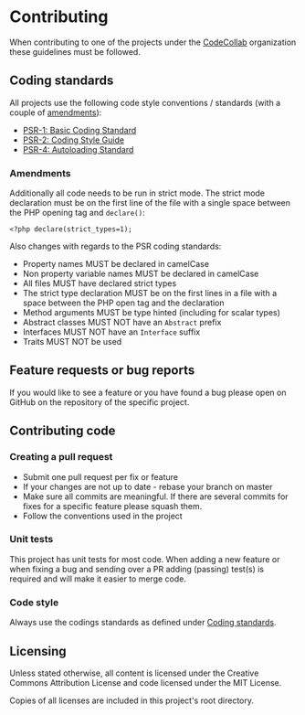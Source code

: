 # Contributing

When contributing to one of the projects under the [CodeCollab][codecollab] organization these guidelines must be followed.

## Coding standards

All projects use the following code style conventions / standards (with a couple of [amendments][amendments]):

- [PSR-1: Basic Coding Standard][psr1]
- [PSR-2: Coding Style Guide][psr2]
- [PSR-4: Autoloading Standard][psr4]

### Amendments

Additionally all code needs to be run in strict mode. The strict mode declaration must be on the first line of the file with a single space between the PHP opening tag and `declare()`:

    <?php declare(strict_types=1);

Also changes with regards to the PSR coding standards:

- Property names MUST be declared in camelCase
- Non property variable names MUST be declared in camelCase
- All files MUST have declared strict types
- The strict type declaration MUST be on the first lines in a file with a space between the PHP open tag and the declaration
- Method arguments MUST be type hinted (including for scalar types)
- Abstract classes MUST NOT have an `Abstract` prefix
- Interfaces MUST NOT have an `Interface` suffix
- Traits MUST NOT be used

## Feature requests or bug reports

If you would like to see a feature or you have found a bug please open on GitHub on the repository of the specific project.

## Contributing code

### Creating a pull request

- Submit one pull request per fix or feature
- If your changes are not up to date - rebase your branch on master
- Make sure all commits are meaningful. If there are several commits for fixes for a specific feature please squash them.
- Follow the conventions used in the project

### Unit tests

This project has unit tests for most code. When adding a new feature or when fixing a bug and sending over a PR adding (passing) test(s) is required and will make it easier to merge code.

### Code style

Always use the codings standards as defined under [Coding standards][coding-standards].

## Licensing

Unless stated otherwise, all content is licensed under the Creative Commons Attribution License and code licensed under the MIT License.

Copies of all licenses are included in this project's root directory.

[codecollab]: https://github.com/CodeCollab
[psr1]: https://github.com/php-fig/fig-standards/blob/master/accepted/PSR-1-basic-coding-standard.md
[psr2]: https://github.com/php-fig/fig-standards/blob/master/accepted/PSR-2-coding-style-guide.md
[psr4]: https://github.com/php-fig/fig-standards/blob/master/accepted/PSR-4-autoloader.md
[coding-standards]: https://github.com/CodeCollab/Contributing/blob/master/CONTRIBUTING.md#coding-standards
[amendments]: https://github.com/CodeCollab/Contributing/blob/master/CONTRIBUTING.md#amendments
